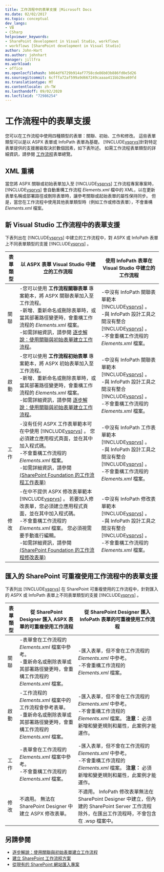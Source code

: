 ```yaml
---
title: 工作流程中的表單支援 |Microsoft Docs
ms.date: 02/02/2017
ms.topic: conceptual
dev_langs:
- VB
- CSharp
helpviewer_keywords:
- SharePoint development in Visual Studio, workflows
- workflows [SharePoint development in Visual Studio]
author: John-Hart
ms.author: johnhart
manager: jillfra
ms.workload:
- office
ms.openlocfilehash: b064df6729b914af7758cde86b03b886fd0e5d26
ms.sourcegitcommit: 6cfffa72af599a9d667249caaaa411bb28ea69fd
ms.translationtype: MT
ms.contentlocale: zh-TW
ms.lasthandoff: 09/02/2020
ms.locfileid: "72986254"
---
```

# <a name="form-support-in-workflows"></a>工作流程中的表單支援
  您可以在工作流程中使用四種類型的表單：關聯、初始、工作和修改。 這些表單類型可以是以 ASPX 表單或 InfoPath 表單為基礎。 [!INCLUDE[vsprvs](../sharepoint/includes/vsprvs-md.md)]針對特定表單提供的支援層級取決於數個因素，如下表所述。 如需工作流程表單類型的詳細資訊，請參閱 [工作流程](/previous-versions/office/developer/sharepoint-2010/ms457061(v=office.14))表單總覽。

## <a name="xml-refactoring"></a>XML 重構
 當您將 ASPX 關聯或初始表單加入至 [!INCLUDE[vsprvs](../sharepoint/includes/vsprvs-md.md)] 工作流程專案專案時， [!INCLUDE[vsprvs](../sharepoint/includes/vsprvs-md.md)] 會自動重構工作流程 *Elements.xml* 檔中的 XML，以在更新表單名稱或部署路徑或刪除表單時，讓參考關聯或起始表單的屬性保持同步。 但是，當您在工作流程中使用其他表單類型時（例如工作或修改表單），不會重構 *Elements.xml* 檔案。

## <a name="form-support-in-new-visual-studio-workflows"></a>新 Visual Studio 工作流程中的表單支援
 下表列出在 [!INCLUDE[vsprvs](../sharepoint/includes/vsprvs-md.md)] 中建立的工作流程中，對 ASPX 或 InfoPath 表單上不同表單類型的支援 [!INCLUDE[vsprvs](../sharepoint/includes/vsprvs-md.md)] 。

|表單類型|以 ASPX 表單 Visual Studio 中建立的工作流程|使用 InfoPath 表單在 Visual Studio 中建立的工作流程|
|---------------|---------------------------------------------------------|-----------------------------------------------------------------|
|關聯|-您可以使用 **工作流程關聯表單** 專案範本，將 ASPX 關聯表單加入至工作流程。<br />-新增、重新命名或刪除表單時，或當其部署路徑變更時，會重構工作流程的 *Elements.xml* 檔案。<br />-如需詳細資訊，請參閱 [逐步解說：使用關聯與初始表單建立工作流程](../sharepoint/walkthrough-creating-a-workflow-with-association-and-initiation-forms.md)。|-中沒有 InfoPath 關聯表單範本 [!INCLUDE[vsprvs](../sharepoint/includes/vsprvs-md.md)] 。<br />-與 InfoPath 設計工具之間沒有整合 [!INCLUDE[vsprvs](../sharepoint/includes/vsprvs-md.md)] 。<br />-不會重構工作流程的 *Elements.xml* 檔案。|
|啟動|-您可以使用 **工作流程初始表單** 專案範本，將 ASPX 初始表單加入至工作流程。<br />-新增、重新命名或刪除表單時，或當其部署路徑變更時，會重構工作流程的 *Elements.xml* 檔案。<br />-如需詳細資訊，請參閱 [逐步解說：使用關聯與初始表單建立工作流程](../sharepoint/walkthrough-creating-a-workflow-with-association-and-initiation-forms.md)。|-中沒有 InfoPath 關聯表單範本 [!INCLUDE[vsprvs](../sharepoint/includes/vsprvs-md.md)] 。<br />-與 InfoPath 設計工具之間沒有整合 [!INCLUDE[vsprvs](../sharepoint/includes/vsprvs-md.md)] 。<br />-不會重構工作流程的 *Elements.xml* 檔案。|
|工作|-沒有任何 ASPX 工作表單範本可在中使用 [!INCLUDE[vsprvs](../sharepoint/includes/vsprvs-md.md)] 。 您必須建立應用程式頁面，並在其中加入程式碼。<br />-不會重構工作流程的 *Elements.xml* 檔案。<br />-如需詳細資訊，請參閱 [ (SharePoint Foundation 的工作流程工作表單) ](/previous-versions/office/developer/sharepoint-2010/ms438856(v=office.14))|-中沒有 InfoPath 工作表單範本 [!INCLUDE[vsprvs](../sharepoint/includes/vsprvs-md.md)] 。<br />-與 InfoPath 設計工具之間沒有整合 [!INCLUDE[vsprvs](../sharepoint/includes/vsprvs-md.md)] 。<br />-不會重構工作流程的 *Elements.xml* 檔案。|
|修改|-在中不提供 ASPX 修改表單範本 [!INCLUDE[vsprvs](../sharepoint/includes/vsprvs-md.md)] 。 若要加入修改表單，您必須建立應用程式頁面，並在其中加入程式碼。<br />-不會重構工作流程的 *Elements.xml* 檔案。 您必須視需要手動進行編輯。<br />-如需詳細資訊，請參閱 [ (SharePoint Foundation 的工作流程修改表單) ](/previous-versions/office/developer/sharepoint-2010/ms480794(v=office.14))|-中沒有 InfoPath 修改表單範本 [!INCLUDE[vsprvs](../sharepoint/includes/vsprvs-md.md)] 。<br />-與 InfoPath 設計工具之間沒有整合 [!INCLUDE[vsprvs](../sharepoint/includes/vsprvs-md.md)] 。<br />-不會重構工作流程的 *Elements.xml* 檔案。|

## <a name="form-support-in-imported-sharepoint-reusable-workflows"></a>匯入的 SharePoint 可重複使用工作流程中的表單支援
 下表列出 [!INCLUDE[vsprvs](../sharepoint/includes/vsprvs-md.md)] 在 SharePoint 可重複使用的工作流程中，針對匯入的 ASPX 或 InfoPath 表單上不同表單類型的支援 [!INCLUDE[vsprvs](../sharepoint/includes/vsprvs-md.md)] 。

|表單類型|從 SharePoint Designer 匯入 ASPX 表單的可重複使用工作流程|從 SharePoint Designer 匯入 InfoPath 表單的可重複使用工作流程|
|---------------|-------------------------------------------------------------------------------| - |
|關聯|-表單會在工作流程的 *Elements.xml* 檔案中參考。<br />-重新命名或刪除表單或其部署路徑變更時，會重構工作流程的 *Elements.xml* 檔案。|-匯入表單，但不會在工作流程的 *Elements.xml* 中參考。<br />-不會重構工作流程的 *Elements.xml* 檔案。|
|啟動|-工作流程的 *Elements.xml* 檔案中的工作流程會參考表單。<br />-重新命名或刪除表單或其部署路徑變更時，會重構工作流程的 *Elements.xml* 檔案。|-匯入表單，但不會在工作流程的 *Elements.xml* 中參考。<br />-不會重構工作流程的 *Elements.xml* 檔案。 **注意：**  必須新增和變更規則和屬性，此案例才能運作。|
|工作|-表單會在工作流程的 *Elements.xml* 檔案中參考。<br />-不會重構工作流程的 *Elements.xml* 檔案。|-匯入表單，但不會在工作流程的 *Elements.xml* 中參考。<br />-不會重構工作流程的 *Elements.xml* 檔案。 **注意：**  必須新增和變更規則和屬性，此案例才能運作。|
|修改|不適用。 無法在 SharePoint Designer 中建立 ASPX 修改表單。|不適用。 InfoPath 修改表單無法在 SharePoint Designer 中建立，但內建的 SharePoint Server 工作流程除外，在匯出工作流程時，不會包含在 .wsp 檔案中。|

## <a name="see-also"></a>另請參閱
- [逐步解說：使用關聯與初始表單建立工作流程](../sharepoint/walkthrough-creating-a-workflow-with-association-and-initiation-forms.md)
- [建立 SharePoint 工作流程方案](../sharepoint/creating-sharepoint-workflow-solutions.md)
- [從現有的 SharePoint 網站匯入專案](../sharepoint/importing-items-from-an-existing-sharepoint-site.md)
